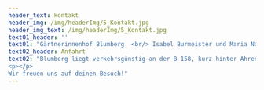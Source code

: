 ```yaml
---
header_text: kontakt
header_img: /img/headerImg/5_Kontakt.jpg
header_img_text: /img/headerImg/5_Kontakt.jpg
text01_header: ''
text01: "Gärtnerinnenhof Blumberg  <br/> Isabel Burmeister und Maria Natt GbR <br/> Krummenseer Straße 5a <br/> <p></p>16356 Ahrensfelde / OT Blumberg <br/> Telefon/Fax: (033394)479878 <br/> Email: post@gaertnerinnen.de"
text02_header: Anfahrt
text02: "Blumberg liegt verkehrsgünstig an der B 158, kurz hinter Ahrensfelde. Besucher aus Berlin ohne Auto erreichen Blumberg in 23 Minuten mit der RB 25 von Berlin-Ostkreuz. Vom Bahnhof Blumberg zum Hof läuft man in 10-15 Minuten zu Fuß, vorbei an der Dorfkirche aus dem 13. Jh. Der Gärtnerinnenhof liegt unmittelbar südlich des Lennéparks.
<p></p>
Wir freuen uns auf deinen Besuch!"
---
```

